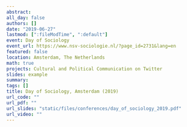 ```yaml
---
abstract:
all_day: false
authors: []
date: "2019-06-27"
lastmod: [":fileModTime", ":default"]
event: Day of Sociology
event_url: https://www.nsv-sociologie.nl/?page_id=2731&lang=en
featured: false
location: Amsterdam, The Netherlands
math: true
projects: Cultural and Political Communication on Twitter
slides: example
summary:
tags: []
title: Day of Sociology, Amsterdam (2019)
url_code: ""
url_pdf: ""
url_slides: "static/files/conferences/day_of_sociology_2019.pdf"
url_video: ""
---
```

